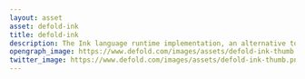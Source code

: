 ```yaml
---
layout: asset
asset: defold-ink
title: defold-ink
description: The Ink language runtime implementation, an alternative to Narrator, based on parsing ink JSON files.
opengraph_image: https://www.defold.com/images/assets/defold-ink-thumb.png
twitter_image: https://www.defold.com/images/assets/defold-ink-thumb.png
---
```

